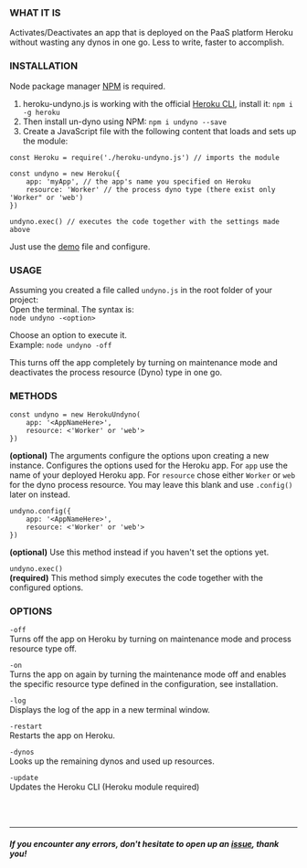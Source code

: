 ### WHAT IT IS<br>
Activates/Deactivates an app that is deployed on the PaaS platform Heroku without wasting any dynos in one go. Less to write, faster to accomplish.

### INSTALLATION<br>
Node package manager [NPM](https://nodejs.org/en/download/) is required.

1. heroku-undyno.js is working with the official [Heroku CLI](https://devcenter.heroku.com/articles/heroku-cli), install it: `npm i -g heroku`
2. Then install un-dyno using NPM: `npm i undyno --save`
3. Create a JavaScript file with the following content that loads and sets up the module:
```
const Heroku = require('./heroku-undyno.js') // imports the module

const undyno = new Heroku({
    app: 'myApp', // the app's name you specified on Heroku
    resource: 'Worker' // the process dyno type (there exist only 'Worker" or 'web')
})

undyno.exec() // executes the code together with the settings made above
```
Just use the [demo](https://github.com/thielicious/HerokuSwitch/demo.js) file and configure.

### USAGE<br>
Assuming you created a file called `undyno.js` in the root folder of your project:<br>
Open the terminal. The syntax is:<br>
`node undyno -<option>`

Choose an option to execute it.<br>
Example: `node undyno -off`

This turns off the app completely by turning on maintenance mode and deactivates the process resource (Dyno) type in one go.

### METHODS<br>
```
const undyno = new HerokuUndyno(
	app: '<AppNameHere>',
	resource: <'Worker' or 'web'>
})
```
**(optional)** The arguments configure the options upon creating a new instance. Configures the options used for the Heroku app. For `app` use the name of your deployed Heroku app. For `resource` chose either `Worker` or `web` for the dyno process resource. You may leave this blank and use `.config()` later on instead.

```
undyno.config({
	app: '<AppNameHere>',
	resource: <'Worker' or 'web'>
})
```
**(optional)** Use this method instead if you haven't set the options yet.

`undyno.exec()`<br>
**(required)** This method simply executes the code together with the configured options.

### OPTIONS<br>
`-off`<br>
Turns off the app on Heroku by turning on maintenance mode and process resource type off.

`-on`<br>
Turns the app on again by turning the maintenance mode off and enables the specific resource type defined in the configuration, see installation.

`-log`<br>
Displays the log of the app in a new terminal window.

`-restart`<br>
Restarts the app on Heroku.

`-dynos`<br>
Looks up the remaining dynos and used up resources.

`-update`<br>
Updates the Heroku CLI (Heroku module required)

<br>
<br>

-----

##### If you encounter any errors, don't hesitate to open up an [issue](https://github.com/thielicious/HerokuSwitch/issues), thank you!
